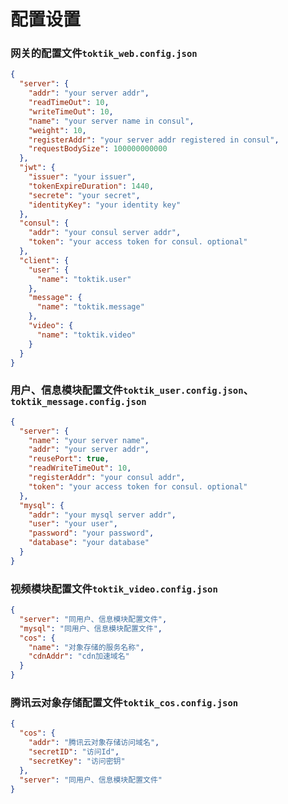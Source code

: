 # 配置设置
### 网关的配置文件`toktik_web.config.json`
```json lines
{
  "server": {
    "addr": "your server addr",
    "readTimeOut": 10,
    "writeTimeOut": 10,
    "name": "your server name in consul",
    "weight": 10,
    "registerAddr": "your server addr registered in consul",
    "requestBodySize": 100000000000
  },
  "jwt": {
    "issuer": "your issuer",
    "tokenExpireDuration": 1440,
    "secrete": "your secret",
    "identityKey": "your identity key"
  },
  "consul": {
    "addr": "your consul server addr",
    "token": "your access token for consul. optional"
  },
  "client": {
    "user": {
      "name": "toktik.user"
    },
    "message": {
      "name": "toktik.message"
    },
    "video": {
      "name": "toktik.video"
    }
  }
}
```
### 用户、信息模块配置文件`toktik_user.config.json`、`toktik_message.config.json`
```json lines
{
  "server": {
    "name": "your server name",
    "addr": "your server addr",
    "reusePort": true,
    "readWriteTimeOut": 10,
    "registerAddr": "your consul addr",
    "token": "your access token for consul. optional"
  },
  "mysql": {
    "addr": "your mysql server addr",
    "user": "your user",
    "password": "your password",
    "database": "your database"
  }
}
```
### 视频模块配置文件`toktik_video.config.json`
```json lines
{
  "server": "同用户、信息模块配置文件",
  "mysql": "同用户、信息模块配置文件",
  "cos": {
    "name": "对象存储的服务名称",
    "cdnAddr": "cdn加速域名"
  }
}
```
### 腾讯云对象存储配置文件`toktik_cos.config.json`
```json lines
{
  "cos": {
    "addr": "腾讯云对象存储访问域名",
    "secretID": "访问Id",
    "secretKey": "访问密钥"
  },
  "server": "同用户、信息模块配置文件"
}
```
